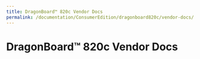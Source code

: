 ```yaml
---
title: DragonBoard™ 820c Vendor Docs
permalink: /documentation/ConsumerEdition/dragonboard820c/vendor-docs/
---
```

# DragonBoard™ 820c Vendor Docs